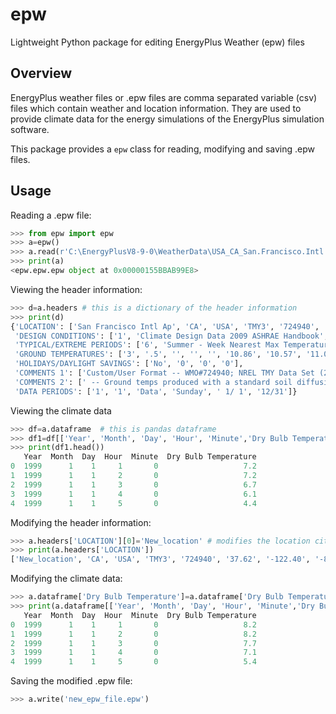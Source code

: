 # epw
Lightweight Python package for editing EnergyPlus Weather (epw) files

## Overview

EnergyPlus weather files or .epw files are comma separated variable (csv) files which contain weather and location information. They are used to provide climate data for the energy simulations of the EnergyPlus simulation software.

This package provides a `epw` class for reading, modifying and saving .epw files.

## Usage

Reading a .epw file:

```python
>>> from epw import epw
>>> a=epw()
>>> a.read(r'C:\EnergyPlusV8-9-0\WeatherData\USA_CA_San.Francisco.Intl.AP.724940_TMY3.epw')
>>> print(a)
<epw.epw.epw object at 0x00000155BBAB99E8>
```

Viewing the header information:

```python
>>> d=a.headers # this is a dictionary of the header information
>>> print(d) 
{'LOCATION': ['San Francisco Intl Ap', 'CA', 'USA', 'TMY3', '724940', '37.62', '-122.40', '-8.0', '2.0'], 
 'DESIGN CONDITIONS': ['1', 'Climate Design Data 2009 ASHRAE Handbook', '', 'Heating', '1', '3.8', '4.9', '-3.7', '2.8', '10.7', '-1.2', '3.4', '11.2', '12.9', '12.1', '11.6', '12.2', '2.2', '150', 'Cooling', '8', '8.5', '28.3', '17.2', '25.7', '16.7', '23.6', '16.2', '18.6', '25.7', '17.8', '23.9', '17', '22.4', '5.9', '310', '16.1', '11.5', '19.9', '15.3', '10.9', '19.2', '14.7', '10.4', '18.7', '52.4', '25.8', '49.8', '23.8', '47.6', '22.4', '2038', 'Extremes', '12.8', '11.5', '10.6', '22.3', '1.8', '34.6', '1.5', '2.3', '0.8', '36.2', '-0.1', '37.5', '-0.9', '38.8', '-1.9', '40.5'],
 'TYPICAL/EXTREME PERIODS': ['6', 'Summer - Week Nearest Max Temperature For Period', 'Extreme', '8/ 1', '8/ 7', 'Summer - Week Nearest Average Temperature For Period', 'Typical', '9/ 5', '9/11', 'Winter - Week Nearest Min Temperature For Period', 'Extreme', '2/ 1', '2/ 7', 'Winter - Week Nearest Average Temperature For Period', 'Typical', '2/15', '2/21', 'Autumn - Week Nearest Average Temperature For Period', 'Typical', '12/ 6', '12/12', 'Spring - Week Nearest Average Temperature For Period', 'Typical', '5/29', '6/ 4'], 
 'GROUND TEMPERATURES': ['3', '.5', '', '', '', '10.86', '10.57', '11.08', '11.88', '13.97', '15.58', '16.67', '17.00', '16.44', '15.19', '13.51', '11.96', '2', '', '', '', '11.92', '11.41', '11.51', '11.93', '13.33', '14.60', '15.61', '16.15', '16.03', '15.32', '14.17', '12.95', '4', '', '', '', '12.79', '12.27', '12.15', '12.31', '13.10', '13.96', '14.74', '15.28', '15.41', '15.10', '14.42', '13.60'], 
 'HOLIDAYS/DAYLIGHT SAVINGS': ['No', '0', '0', '0'], 
 'COMMENTS 1': ['Custom/User Format -- WMO#724940; NREL TMY Data Set (2008); Period of Record 1973-2005 (Generally)'], 
 'COMMENTS 2': [' -- Ground temps produced with a standard soil diffusivity of 2.3225760E-03 {m**2/day}'], 
 'DATA PERIODS': ['1', '1', 'Data', 'Sunday', ' 1/ 1', '12/31']}
```

Viewing the climate data
```python
>>> df=a.dataframe  # this is pandas dataframe
>>> df1=df[['Year', 'Month', 'Day', 'Hour', 'Minute','Dry Bulb Temperature']]
>>> print(df1.head())
   Year  Month  Day  Hour  Minute  Dry Bulb Temperature
0  1999      1    1     1       0                   7.2
1  1999      1    1     2       0                   7.2
2  1999      1    1     3       0                   6.7
3  1999      1    1     4       0                   6.1
4  1999      1    1     5       0                   4.4
```

Modifying the header information:

```python
>>> a.headers['LOCATION'][0]='New_location' # modifies the location city
>>> print(a.headers['LOCATION'])
['New_location', 'CA', 'USA', 'TMY3', '724940', '37.62', '-122.40', '-8.0', '2.0']

```

Modifying the climate data:

```python
>>> a.dataframe['Dry Bulb Temperature']=a.dataframe['Dry Bulb Temperature']+1.0 # increases dry bulb temperature by 1 degree C
>>> print(a.dataframe[['Year', 'Month', 'Day', 'Hour', 'Minute','Dry Bulb Temperature']].head())
   Year  Month  Day  Hour  Minute  Dry Bulb Temperature
0  1999      1    1     1       0                   8.2
1  1999      1    1     2       0                   8.2
2  1999      1    1     3       0                   7.7
3  1999      1    1     4       0                   7.1
4  1999      1    1     5       0                   5.4

```

Saving the modified .epw file:

```python
>>> a.write('new_epw_file.epw')
```



